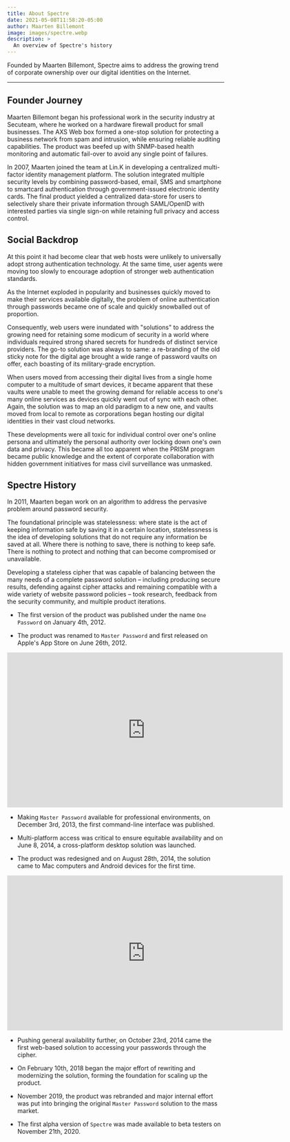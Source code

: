 ```yaml
---
title: About Spectre
date: 2021-05-08T11:58:20-05:00
author: Maarten Billemont
image: images/spectre.webp
description: >
  An overview of Spectre's history
---
```


Founded by Maarten Billemont, Spectre aims to address the growing trend of
corporate ownership over our digital identities on the Internet.

---

## Founder Journey

Maarten Billemont began his professional work in the security industry at
Secuteam, where he worked on a hardware firewall product for small businesses.
The AXS Web box formed a one-stop solution for protecting a business network
from spam and intrusion, while ensuring reliable auditing capabilities. The
product was beefed up with SNMP-based health monitoring and automatic fail-over
to avoid any single point of failures.

In 2007, Maarten joined the team at Lin.K in developing a centralized
multi-factor identity management platform. The solution integrated multiple
security levels by combining password-based, email, SMS and smartphone to
smartcard authentication through government-issued electronic identity cards.
The final product yielded a centralized data-store for users to selectively
share their private information through SAML/OpenID with interested parties
via single sign-on while retaining full privacy and access control.

## Social Backdrop

At this point it had become clear that web hosts were unlikely to universally
adopt strong authentication technology. At the same time, user agents were
moving too slowly to encourage adoption of stronger web authentication standards.

As the Internet exploded in popularity and businesses quickly moved to make
their services available digitally, the problem of online authentication through
passwords became one of scale and quickly snowballed out of proportion.

Consequently, web users were inundated with "solutions" to address the growing
need for retaining some modicum of security in a world where individuals required
strong shared secrets for hundreds of distinct service providers. The go-to
solution was always to same: a re-branding of the old sticky note for the digital
age brought a wide range of password vaults on offer, each boasting of its
military-grade encryption.

When users moved from accessing their digital lives from a single home computer
to a multitude of smart devices, it became apparent that these vaults were
unable to meet the growing demand for reliable access to one's many online
services as devices quickly went out of sync with each other. Again, the
solution was to map an old paradigm to a new one, and vaults moved from local
to remote as corporations began hosting our digital identities in their vast
cloud networks.

These developments were all toxic for individual control over one's online
persona and ultimately the personal authority over locking down one's own data
and privacy. This became all too apparent when the PRISM program became public
knowledge and the extent of corporate collaboration with hidden government
initiatives for mass civil surveillance was unmasked.

## Spectre History

In 2011, Maarten began work on an algorithm to address the pervasive problem
around password security.

The foundational principle was statelessness: where state is the act of keeping
information safe by saving it in a certain location, statelessness is the idea
of developing solutions that do not require any information be saved at all.
Where there is nothing to save, there is nothing to keep safe. There is nothing
to protect and nothing that can become compromised or unavailable.

Developing a stateless cipher that was capable of balancing between the many
needs of a complete password solution – including producing secure results,
defending against cipher attacks and remaining compatible with a wide variety
of website password policies – took research, feedback from the security
community, and multiple product iterations.

- The first version of the product was published under the name `One Password`
  on January 4th, 2012.

- The product was renamed to `Master Password` and first released on Apple's
  App Store on June 26th, 2012.

<iframe width="640" height="360" frameborder="0" webkitAllowFullScreen mozallowfullscreen allowFullScreen
src="http://player.vimeo.com/video/45803664?title=0&amp;byline=0&amp;portrait=0&amp;color=ffffff"></iframe>

- Making `Master Password` available for professional environments, on
  December 3rd, 2013, the first command-line interface was published.

- Multi-platform access was critical to ensure equitable availability and on
  June 8, 2014, a cross-platform desktop solution was launched.

- The product was redesigned and on August 28th, 2014, the solution came to Mac
  computers and Android devices for the first time.

<iframe width="640" height="360" frameborder="0" webkitAllowFullScreen mozallowfullscreen allowFullScreen
src="http://player.vimeo.com/video/108192090?title=0&amp;byline=0&amp;portrait=0&amp;color=ffffff"></iframe>

- Pushing general availability further, on October 23rd, 2014 came the first
  web-based solution to accessing your passwords through the cipher.

- On February 10th, 2018 began the major effort of rewriting and modernizing
  the solution, forming the foundation for scaling up the product.

- November 2019, the product was rebranded and major internal effort was put
  into bringing the original `Master Password` solution to the mass market.
  
- The first alpha version of `Spectre` was made available to beta testers on
  November 21th, 2020.
